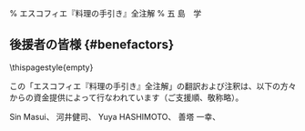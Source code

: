 % エスコフィエ『料理の手引き』全注解
% 五 島　学



## 後援者の皆様 {#benefactors}

\thispagestyle{empty}


この「エスコフィエ『料理の手引き』全注解」の翻訳および注釈は、以下の方々からの資金提供によって行なわれています（ご支援順、敬称略）。

Sin Masui、[](20180524-23h,2x,novelsoundsmail@gmail.com)
河井健司、[](20180525-0h14,10x,kwibeng@gmail.com)
Yuya HASHIMOTO、[](20180525-1h40,2x,hashimo0910@gmail.com)
善塔 一幸、[](20180525-8h56,10x,kazuyukizento120@docomo.ne.jp)
